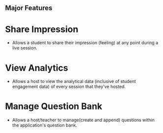 ## Major Features​

# Share Impression ​
- Allows a student to share their impression (feeling) at any point during a live session.​

# View Analytics ​
- Allows a host to view the analytical data (inclusive of student engagement data) of every session that they've hosted.​

# Manage Question Bank​
- Allows a host/teacher to manage(create and append) questions within the application's question bank.​

